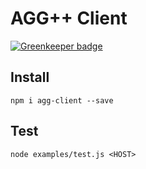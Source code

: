 # AGG++ Client

[![Greenkeeper badge](https://badges.greenkeeper.io/contactimpact/agg-client.svg)](https://greenkeeper.io/)

## Install

    npm i agg-client --save

## Test

    node examples/test.js <HOST>